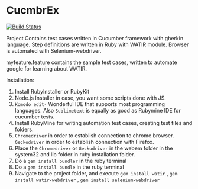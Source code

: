 # CucmbrEx

[![Build Status](https://travis-ci.org/divhegde/CucmbrEx.svg?branch=master)](https://travis-ci.org/divhegde/CucmbrEx)

Project Contains test cases written in Cucumber framework with gherkin language. Step definitions are written in Ruby with WATIR module.
Browser is automated with Selenium-webdriver.

myfeature.feature contains the sample test cases, written to automate google for learning about WATIR.

Installation:

1. Install RubyInstaller or RubyKit
2. Node.js Installer in case, you want some scripts done with JS.
3. `Komodo edit-` Wonderful IDE that supports most programming languages. Also `Sublimetext` is equally as good as Rubymine IDE for cucumber tests.
4. Install RubyMine for writing automation test cases, creating test files and folders.
5. `Chromedriver` in order to establish connection to chrome browser. `Geckodriver` in order to establish connection with Firefox.
6. Place the `Chromedriver` or `Geckodriver` in the webem folder in the system32 and lib folder in ruby installation folder.
7. Do a  `gem install bundler` in the ruby terminal
8. Do a `gem install bundle` in the ruby terminal
9. Navigate to the project folder, and execute `gem install watir` , `gem install watir-webdriver` , `gem install selenium-webdriver`

